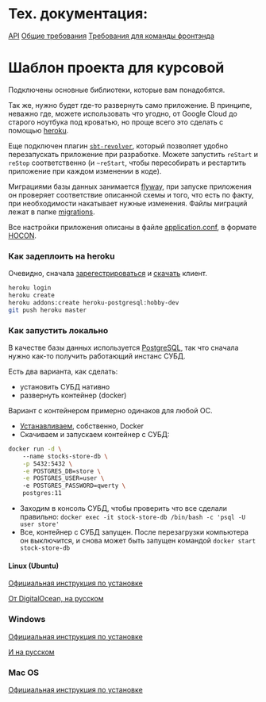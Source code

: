 # Тех. документация:

[API](https://app.swaggerhub.com/apis/enp0s23/stocks/0.0.1#/)
[Общие требования](https://drive.google.com/file/d/1aRMDVJx16FRiQO2mJ24xAA2_tduwbblp/view)
[Требования для команды фронтэнда](Diplom_specs.md)


# Шаблон проекта для курсовой

Подключены основные библиотеки, которые вам понадобятся. 

Так же, нужно будет где-то развернуть само приложение. В принципе, неважно где, можете использовать что угодно, от Google Cloud до старого ноутбука под кроватью, но проще всего это сделать с помощью [heroku](https://heroku.com).

Еще подключен плагин [`sbt-revolver`](https://github.com/spray/sbt-revolver), который позволяет удобно перезапускать приложение при разработке. Можете запустить `reStart` и `reStop` соответственно (и `~reStart`, чтобы пересобирать и рестартить приложение при каждом изменении в коде).

Миграциями базы данных занимается [flyway](https://flywaydb.org), при запуске приложения он проверяет соответствие описанной схемы и того, что есть по факту, при необходимости накатывает нужные изменения. Файлы миграций лежат в папке [migrations](src/main/resources/db/migration).
 
Все настройки приложения описаны в файле [application.conf](src/main/resources/application.conf), в формате [HOCON](https://github.com/lightbend/config/blob/master/HOCON.md).
  
### Как задеплоить на heroku
Очевидно, сначала [зарегестрироваться](https://heroku.com) и [скачать](https://devcenter.heroku.com/articles/heroku-cli#download-and-install) клиент.
 
 ```bash
heroku login 
heroku create
heroku addons:create heroku-postgresql:hobby-dev
git push heroku master
```

### Как запустить локально

В качестве базы данных используется [PostgreSQL](https://www.postgresql.org/), так что сначала нужно как-то получить работающий инстанс СУБД.

Есть два варианта, как сделать:
- установить СУБД нативно
- развернуть контейнер (docker)

Вариант с контейнером примерно одинаков для любой ОС. 

- [Устанавливаем](https://docs.docker.com/install), собственно, Docker 
- Скачиваем и запускаем контейнер с СУБД: 
```bash
docker run -d \ 
    --name stocks-store-db \
    -p 5432:5432 \
    -e POSTGRES_DB=store \
    -e POSTGRES_USER=user \ 
    -e POSTGRES_PASSWORD=qwerty \
    postgres:11
```
- Заходим в консоль СУБД, чтобы проверить что все сделали правильно: `docker exec -it stock-store-db /bin/bash -c 'psql -U user store'`
- Все, контейнер с СУБД запущен. После перезагрузки компьютера он выключится, и снова может быть запущен командой `docker start stock-store-db`

#### Linux (Ubuntu)
[Официальная инструкция по установке](https://www.postgresql.org/download/linux/ubuntu/)

[От DigitalOcean, на русском](https://www.digitalocean.com/community/tutorials/postgresql-ubuntu-16-04-ru)

### Windows
[Официальная инструкция по установке](https://www.postgresql.org/download/windows/)

[И на русском](https://postgrespro.ru/windows)

### Mac OS
[Официальная инструкция по установке](https://www.postgresql.org/download/macosx/) 
